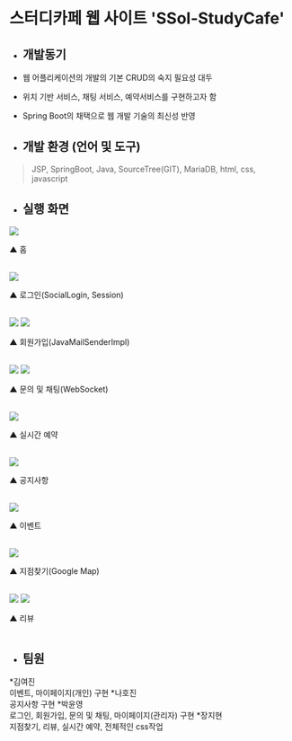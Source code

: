# 스터디카페 웹 사이트 'SSol-StudyCafe'

* ## 개발동기
 * 웹 어플리케이션의 개발의 기본 CRUD의 숙지 필요성 대두
 * 위치 기반 서비스, 채팅 서비스, 예약서비스를 구현하고자 함
 * Spring Boot의 채택으로 웹 개발 기술의 최신성 반영
 
* ## 개발 환경 (언어 및 도구)
 > JSP, SpringBoot, Java, SourceTree(GIT), MariaDB, html, css, javascript

* ## 실행 화면 
<p float="left"><img src="https://user-images.githubusercontent.com/71267455/148746027-2acd2aa4-a029-47f6-aea9-f52525170b1b.PNG"></p>
 ▲ 홈<br><br>
 <p float="left"><img src="https://user-images.githubusercontent.com/71267455/148745870-c4b3d221-3151-4d64-926a-c2d14d36a2d9.PNG"></p>
 ▲ 로그인(SocialLogin, Session)<br><br> 
 <p float="left"><img src="https://user-images.githubusercontent.com/71267455/148745903-f6e9c72a-2c1c-444a-84c0-73a1bccd17d5.PNG">
<img src="https://user-images.githubusercontent.com/71267455/148745904-87c1200f-44da-4a96-8f64-88ce64f12c6d.PNG"></p>
 ▲ 회원가입(JavaMailSenderImpl)<br><br>
  <p float="left"><img src="https://user-images.githubusercontent.com/71267455/148745949-42565352-fee4-4a00-9c7c-0de07054126f.PNG">
 <img src="https://user-images.githubusercontent.com/71267455/148749283-17e7631d-5a3c-4234-bace-e58de87182c0.jpg"></p>
 ▲ 문의 및 채팅(WebSocket)<br><br>
  <p float="left"><img src="https://user-images.githubusercontent.com/71267455/148748820-014b75fa-5410-4c29-914e-6e0a66dd67d8.PNG"></p>
 ▲ 실시간 예약<br><br>
 <p float="left"><img src="https://user-images.githubusercontent.com/71267455/148746020-bb3afce8-346c-4845-bea0-24902a001f31.PNG"></p>
 ▲ 공지사항<br><br>
  <p float="left"><img src="https://user-images.githubusercontent.com/71267455/148746014-fb0fa13b-4a9f-41a7-8c93-9e24c22f2b7e.PNG"></p>
 ▲ 이벤트<br><br>
 <p float="left"><img src="https://user-images.githubusercontent.com/71267455/148746017-e5663989-936d-4c0a-aacf-206e36ba4e82.PNG"></p>
 ▲ 지점찾기(Google Map)<br><br>
 <p float="left"><img src="https://user-images.githubusercontent.com/71267455/148746007-d439e92d-2ee5-43ec-b055-03c9e02761fe.PNG">
<img src="https://user-images.githubusercontent.com/71267455/148746011-dc004bd4-15ce-4318-b00d-a6fb56348df2.PNG"></p>
 ▲ 리뷰<br><br>
 
 * ## 팀원 
  *김여진<br>이벤트, 마이페이지(개인) 구현
  *나호진<br>공지사항 구현
  *박윤영<br>로그인, 회원가입, 문의 및 채팅, 마이페이지(관리자) 구현
  *장지현<br>지점찾기, 리뷰, 실시간 예약, 전체적인 css작업

 

